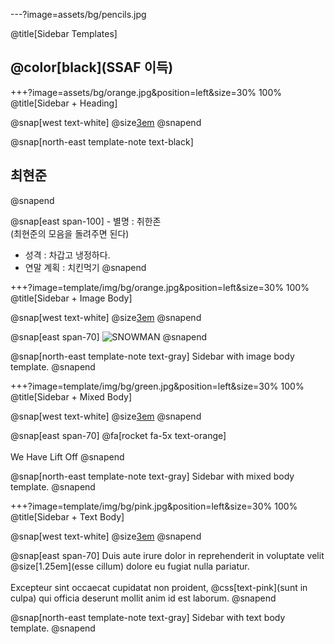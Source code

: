 ---?image=assets/bg/pencils.jpg
      
@title[Sidebar Templates]

## @color[black](SSAF 이득)
      
+++?image=assets/bg/orange.jpg&position=left&size=30% 100%
@title[Sidebar + Heading]

@snap[west text-white]
@size[3em](1.)
@snapend

@snap[north-east template-note text-black]
<h2>최현준</h2>
@snapend

@snap[east span-100]
<h7>- 별명 : 취한존<br>(최현준의 모음을 돌려주면 된다)<br>
 - 성격 : 차갑고 냉정하다.<br>
 - 연말 계획 : 치킨먹기 </h7>
@snapend



+++?image=template/img/bg/orange.jpg&position=left&size=30% 100%
@title[Sidebar + Image Body]

@snap[west text-white]
@size[3em](2.)
@snapend

@snap[east span-70]
![SNOWMAN](template/img/snowman.gif)
@snapend

@snap[north-east template-note text-gray]
Sidebar with image body template.
@snapend


+++?image=template/img/bg/green.jpg&position=left&size=30% 100%
@title[Sidebar + Mixed Body]

@snap[west text-white]
@size[3em](3.)
@snapend

@snap[east span-70]
@fa[rocket fa-5x text-orange]
<br><br>
We Have Lift Off
@snapend

@snap[north-east template-note text-gray]
Sidebar with mixed body template.
@snapend


+++?image=template/img/bg/pink.jpg&position=left&size=30% 100%
@title[Sidebar + Text Body]

@snap[west text-white]
@size[3em](4.)
@snapend

@snap[east span-70]
Duis aute irure dolor in reprehenderit in voluptate velit @size[1.25em](esse cillum) dolore eu fugiat nulla pariatur.
<br><br>
Excepteur sint occaecat cupidatat non proident, @css[text-pink](sunt in culpa) qui officia deserunt mollit anim id est laborum.
@snapend

@snap[north-east template-note text-gray]
Sidebar with text body template.
@snapend
